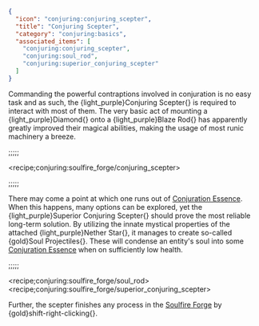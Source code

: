 ```json
{
  "icon": "conjuring:conjuring_scepter",
  "title": "Conjuring Scepter",
  "category": "conjuring:basics",
  "associated_items": [
    "conjuring:conjuring_scepter",
    "conjuring:soul_rod",
    "conjuring:superior_conjuring_scepter"
  ]
}
```

Commanding the powerful contraptions involved in conjuration is no easy task and as such, the
{light_purple}Conjuring Scepter{} is required to interact with most of them. The very basic act of mounting a
{light_purple}Diamond{} onto a {light_purple}Blaze Rod{} has apparently greatly improved their magical abilities,
making the usage of most runic machinery a breeze.

;;;;;

<recipe;conjuring:soulfire_forge/conjuring_scepter>

;;;;;

There may come a point at which one runs out of [Conjuration Essence](^conjuring:basics/conjuration_essence).
When this happens, many options can be explored, yet the {light_purple}Superior Conjuring Scepter{} should prove the
most reliable long-term solution. By utilizing the innate mystical properties of the attached
{light_purple}Nether Star{}, it manages to create so-called {gold}Soul Projectiles{}. These will condense an entity's
soul into some [Conjuration Essence](^conjuring:basics/conjuration_essence) when on sufficiently low health.

;;;;;

<recipe;conjuring:soulfire_forge/soul_rod>
<recipe;conjuring:soulfire_forge/superior_conjuring_scepter>

Further, the scepter finishes any process in the
[Soulfire Forge](^conjuring:basics/soulfire_forge) by {gold}shift-right-clicking{}.